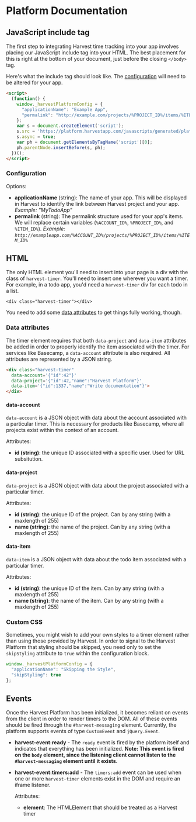 # Platform Documentation

## JavaScript include tag

The first step to integrating Harvest time tracking into your app involves
placing our JavaScript include tag into your HTML. The best placement for this
is right at the bottom of your document, just before the closing `</body>` tag.

Here's what the include tag should look like. The
[configuration](#configuration) will need to be altered for your app.

```html
<script>
  (function() {
    window._harvestPlatformConfig = {
      "applicationName": "Example App",
      "permalink": "http://example.com/projects/%PROJECT_ID%/items/%ITEM_ID%",
    };
    var s = document.createElement('script');
    s.src = 'https://platform.harvestapp.com/javascripts/generated/platform.js';
    s.async = true;
    var ph = document.getElementsByTagName('script')[0];
    ph.parentNode.insertBefore(s, ph);
  })();
</script>
```

### Configuration

Options:

- **applicationName** (string): The name of your app. This will be displayed in
  Harvest to identify the link between Harvest project and your app. *Example:
  "MyTodoApp"*
- **permalink** (string): The permalink structure used for your
  app's items. We will replace certain variables (`%ACCOUNT_ID%`, `%PROJECT_ID%`, and `%ITEM_ID%`). *Example: `http://exampleapp.com/%ACCOUNT_ID%/projects/%PROJECT_ID%/items/%ITEM_ID%`*

## HTML

The only HTML element you'll need to insert into your page is a div with the
class of `harvest-timer`. You'll need to insert one wherever you want a timer.
For example, in a todo app, you'd need a `harvest-timer` div for each todo in a
list.

	<div class="harvest-timer"></div>
	
You need to add some [data attributes](#data-attributes) to get things fully
working, though.

### Data attributes

The timer element requires that both `data-project` and `data-item` attributes
be added in order to properly identify the item associated with the timer. For
services like Basecamp, a `data-account` attribute is also required. All
attributes are represented by a JSON string.

```html
<div class="harvest-timer" 
  data-account='{"id":42"}'
  data-project='{"id":42,"name":"Harvest Platform"}'
  data-item='{"id":1337,"name":"Write documentation"}'>
</div>
```

#### data-account

`data-account` is a JSON object with data about the account associated with a
particular timer. This is necessary for products like Basecamp, where all
projects exist within the context of an account.

Attributes:

- **id (string)**: the unique ID associated with a specific user. Used for URL subsitution.

#### data-project

`data-project` is a JSON object with data about the project associated with a
particular timer.

Attributes:

- **id (string)**: the unique ID of the project. Can by any string (with a
  maxlength of 255)
- **name (string)**: the name of the project. Can by any string (with a
  maxlength of 255)

#### data-item

`data-item` is a JSON object with data about the todo item associated with a
particular timer.

Attributes:

- **id (string)**: the unique ID of the item. Can by any string (with a
  maxlength of 255)
- **name (string)**: the name of the item. Can by any string (with a maxlength
  of 255)

### Custom CSS

Sometimes, you might wish to add your own styles to a timer element rather than
using those provided by Harvest.  In order to signal to the Harvest Platform
that styling should be skipped, you need only to set the `skipStyling`
attribute to `true` within the configuration block.

```js
window._harvestPlatformConfig = {
  "applicationName": "Skipping the Style",
  "skipStyling": true
};
```

## Events

Once the Harvest Platform has been initialized, it becomes reliant on events
from the client in order to render timers to the DOM. All of these events
should be fired through the `#harvest-messaging` element. Currently, the
platform supports events of type `CustomEvent` and `jQuery.Event`.

- **harvest-event:ready** - The `ready` event is fired by the platform itself
  and indicates that everything has been initialized. **Note: This event is
  fired on the `body` element, since the listening client cannot listen to the
  `#harvest-messaging` element until it exists.**

- **harvest-event:timers:add** - The `timers:add` event can be used when one or
  more `harvest-timer` elements exist in the DOM and require an iframe
  listener.

    Attributes:
    
    - **element**: The HTMLElement that should be treated as a Harvest timer
